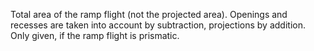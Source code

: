 Total area of the ramp flight (not the projected area). Openings and recesses are taken into account by subtraction, projections by addition. Only given, if the ramp flight is prismatic.
